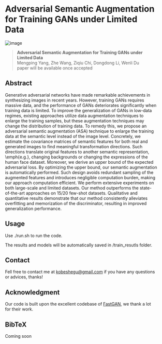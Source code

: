 # Adversarial Semantic Augmentation for Training GANs under Limited Data

![image](./assets/teaser.png)

> **Adversarial Semantic Augmentation for Training GANs under Limited Data** <br>
> Mengping Yang, Zhe Wang, Ziqiu Chi, Dongdong Li, Wenli Du<br>
> paper will be available once accepted


## Abstract 
Generative adversarial networks have made remarkable achievements in synthesizing images in recent years. However, training GANs requires massive data, and the performance of GANs deteriorates significantly when training data is limited. To improve the generalization of GANs in low-data regimes, existing approaches utilize data augmentation techniques to enlarge the training samples, but these augmentation techniques may change the distribution of training data. To remedy this, we propose an adversarial semantic augmentation (ASA) technique to enlarge the training data at the semantic level instead of the image level. Concretely, we estimate the covariance matrices of semantic features for both real and generated images to find meaningful transformation directions. Such directions translate original features to another semantic representation, \emph{e.g.}, changing backgrounds or changing the expressions of the human face dataset. Moreover, we derive an upper bound of the expected adversarial loss. By optimizing the upper bound, our semantic augmentation is automatically performed. Such design avoids redundant sampling of the augmented features and introduces negligible computation burden, making our approach computation efficient. We perform extensive experiments on both large-scale and limited datasets. Our method outperforms the state-of-the-art approaches on $15/20$ few-shot datasets. Qualitative and quantitative results demonstrate that our method consistently alleviates overfitting and memorization of the discriminator, resulting in improved generalization performance.

## Usage 
Use ./run.sh to run the code.

The results and models will be automatically saved in /train_resutls folder.

## Contact
Fell free to contact me at kobeshegu@gmail.com if you have any questions or advices, thanks!

## Acknowledgment
Our code is built upon the excellent codebase of [FastGAN](https://github.com/odegeasslbc/FastGAN-pytorch), we thank a lot for their work.

## BibTeX
Coming soon

